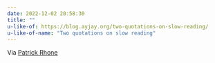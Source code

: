 ```yaml
---
date: 2022-12-02 20:58:30
title: ""
u-like-of: https://blog.ayjay.org/two-quotations-on-slow-reading/
u-like-of-name: "Two quotations on slow reading"
---
```

Via [Patrick Rhone](https://www.patrickrhone.net/13187-2/)